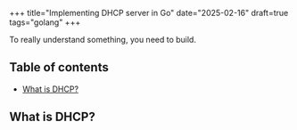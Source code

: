 +++
title="Implementing DHCP server in Go"
date="2025-02-16"
draft=true
tags="golang"
+++

To really understand something, you need to build.

## Table of contents
- [What is DHCP?](#what-is-dhcp)

## What is DHCP?

